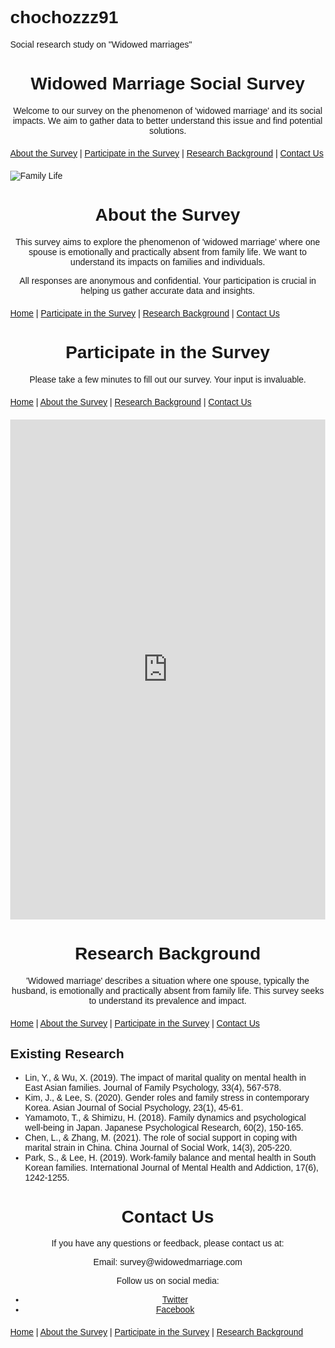 # chochozzz91
Social research study on "Widowed marriages"
<!DOCTYPE html>
<html>
<head>
    <title>Widowed Marriage Social Survey</title>
    <style>
        body { font-family: Arial, sans-serif; margin: 40px; }
        header, nav, section { margin-bottom: 20px; }
        header h1 { font-size: 2em; }
        img { max-width: 100%; height: auto; }
    </style>
</head>
<body>
    <header>
        <h1>Widowed Marriage Social Survey</h1>
        <p>Welcome to our survey on the phenomenon of 'widowed marriage' and its social impacts. We aim to gather data to better understand this issue and find potential solutions.</p>
    </header>
    <nav>
        <a href="about.html">About the Survey</a> | 
        <a href="survey.html">Participate in the Survey</a> | 
        <a href="background.html">Research Background</a> | 
        <a href="contact.html">Contact Us</a>
    </nav>
    <section>
        <img src="family.jpg" alt="Family Life">
    </section>
</body>
</html>
<!DOCTYPE html>
<html>
<head>
    <title>About the Survey</title>
    <style>
        body { font-family: Arial, sans-serif; margin: 40px; }
        header, nav, section { margin-bottom: 20px; }
        header h1 { font-size: 2em; }
    </style>
</head>
<body>
    <header>
        <h1>About the Survey</h1>
        <p>This survey aims to explore the phenomenon of 'widowed marriage' where one spouse is emotionally and practically absent from family life. We want to understand its impacts on families and individuals.</p>
        <p>All responses are anonymous and confidential. Your participation is crucial in helping us gather accurate data and insights.</p>
    </header>
    <nav>
        <a href="index.html">Home</a> | 
        <a href="survey.html">Participate in the Survey</a> | 
        <a href="background.html">Research Background</a> | 
        <a href="contact.html">Contact Us</a>
    </nav>
</body>
</html>
<!DOCTYPE html>
<html>
<head>
    <title>Participate in the Survey</title>
    <style>
        body { font-family: Arial, sans-serif; margin: 40px; }
        header, nav, section { margin-bottom: 20px; }
        header h1 { font-size: 2em; }
        iframe { width: 100%; height: 800px; border: none; }
    </style>
</head>
<body>
    <header>
        <h1>Participate in the Survey</h1>
        <p>Please take a few minutes to fill out our survey. Your input is invaluable.</p>
    </header>
    <nav>
        <a href="index.html">Home</a> | 
        <a href="about.html">About the Survey</a> | 
        <a href="background.html">Research Background</a> | 
        <a href="contact.html">Contact Us</a>
    </nav>
    <section>
        <iframe src="https://forms.google.com/your-survey-link"></iframe>
    </section>
</body>
</html>
<!DOCTYPE html>
<html>
<head>
    <title>Research Background</title>
    <style>
        body { font-family: Arial, sans-serif; margin: 40px; }
        header, nav, section { margin-bottom: 20px; }
        header h1 { font-size: 2em; }
    </style>
</head>
<body>
    <header>
        <h1>Research Background</h1>
        <p>'Widowed marriage' describes a situation where one spouse, typically the husband, is emotionally and practically absent from family life. This survey seeks to understand its prevalence and impact.</p>
    </header>
    <nav>
        <a href="index.html">Home</a> | 
        <a href="about.html">About the Survey</a> | 
        <a href="survey.html">Participate in the Survey</a> | 
        <a href="contact.html">Contact Us</a>
    </nav>
    <section>
        <h2>Existing Research</h2>
        <ul>
            <li>Lin, Y., & Wu, X. (2019). The impact of marital quality on mental health in East Asian families. Journal of Family Psychology, 33(4), 567-578.</li>
            <li>Kim, J., & Lee, S. (2020). Gender roles and family stress in contemporary Korea. Asian Journal of Social Psychology, 23(1), 45-61.</li>
            <li>Yamamoto, T., & Shimizu, H. (2018). Family dynamics and psychological well-being in Japan. Japanese Psychological Research, 60(2), 150-165.</li>
            <li>Chen, L., & Zhang, M. (2021). The role of social support in coping with marital strain in China. China Journal of Social Work, 14(3), 205-220.</li>
            <li>Park, S., & Lee, H. (2019). Work-family balance and mental health in South Korean families. International Journal of Mental Health and Addiction, 17(6), 1242-1255.</li>
        </ul>
    </section>
</body>
</html>
<!DOCTYPE html>
<html>
<head>
    <title>Contact Us</title>
    <style>
        body { font-family: Arial, sans-serif; margin: 40px; }
        header, nav, section { margin-bottom: 20px; }
        header h1 { font-size: 2em; }
    </style>
</head>
<body>
    <header>
        <h1>Contact Us</h1>
        <p>If you have any questions or feedback, please contact us at:</p>
        <p>Email: survey@widowedmarriage.com</p>
        <p>Follow us on social media:</p>
        <ul>
            <li><a href="https://twitter.com">Twitter</a></li>
            <li><a href="https://facebook.com">Facebook</a></li>
        </ul>
    </header>
    <nav>
        <a href="index.html">Home</a> | 
        <a href="about.html">About the Survey</a> | 
        <a href="survey.html">Participate in the Survey</a> | 
        <a href="background.html">Research Background</a>
    </nav>
</body>
</html>
